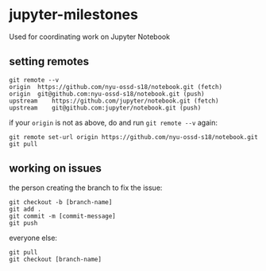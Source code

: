 # jupyter-milestones
Used for coordinating work on Jupyter Notebook

## setting remotes
```
git remote --v
origin	https://github.com/nyu-ossd-s18/notebook.git (fetch)
origin	git@github.com:nyu-ossd-s18/notebook.git (push)
upstream	https://github.com/jupyter/notebook.git (fetch)
upstream	git@github.com:jupyter/notebook.git (push)
```

if your `origin` is not as above, do and run `git remote --v` again:
```
git remote set-url origin https://github.com/nyu-ossd-s18/notebook.git
git pull
```

## working on issues
the person creating the branch to fix the issue:
```
git checkout -b [branch-name]
git add .
git commit -m [commit-message]
git push
```
everyone else:
```
git pull
git checkout [branch-name]
```
